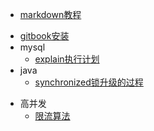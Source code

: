 - [markdown教程](https://www.runoob.com/markdown/md-tutorial.html)

* [gitbook安装](gitbook/install.md)
* mysql
  * [explain执行计划](mysql/explain.md)
* java
  * [synchronized锁升级的过程](java/synchronized锁升级过程.md)

- 高并发
  - [限流算法](高并发/限流算法.md)


